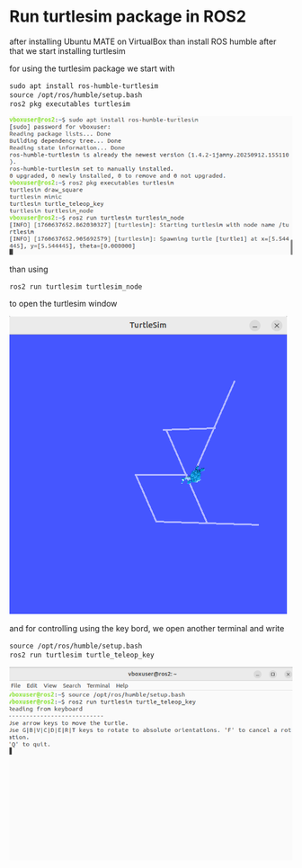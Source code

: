 # Run turtlesim package in ROS2

after installing Ubuntu MATE on VirtualBox than install ROS humble after that we start installing turtlesim

for using the turtlesim package we start with 
```
sudo apt install ros-humble-turtlesim
source /opt/ros/humble/setup.bash
ros2 pkg executables turtlesim
```
![](Turtl1.png)

than using 
```
ros2 run turtlesim turtlesim_node
```
to open the turtlesim window

![](Turtl2.png)

and for controlling using the key bord, we open another terminal and write
```
source /opt/ros/humble/setup.bash
ros2 run turtlesim turtle_teleop_key
```
![](Turtl3.png)
